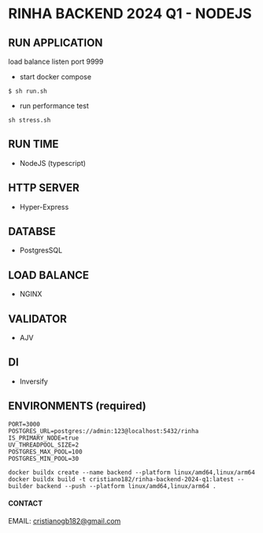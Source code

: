 # RINHA BACKEND 2024 Q1 - NODEJS


## RUN APPLICATION

load balance listen port 9999

- start docker compose
```
$ sh run.sh
```

- run performance test
```
sh stress.sh
```



## RUN TIME
- NodeJS (typescript)
## HTTP SERVER
- Hyper-Express
## DATABSE
- PostgresSQL
## LOAD BALANCE
- NGINX
## VALIDATOR
- AJV
## DI
- Inversify
## ENVIRONMENTS (required)
```
PORT=3000
POSTGRES_URL=postgres://admin:123@localhost:5432/rinha
IS_PRIMARY_NODE=true
UV_THREADPOOL_SIZE=2
POSTGRES_MAX_POOL=100
POSTGRES_MIN_POOL=30
```

```
docker buildx create --name backend --platform linux/amd64,linux/arm64
docker buildx build -t cristiano182/rinha-backend-2024-q1:latest --builder backend --push --platform linux/amd64,linux/arm64 .
```


#### CONTACT
EMAIL: cristianogb182@gmail.com
